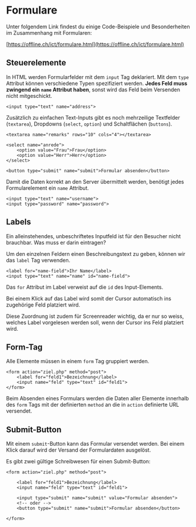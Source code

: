 # Formulare

Unter folgendem Link findest du einige Code-Beispiele und Besonderheiten im Zusammenhang mit Formularen:

[https://offline.ch/ict/formulare.html](https://offline.ch/ict/formulare.html)

## Steuerelemente

In HTML werden Formularfelder mit dem `input` Tag deklariert. Mit dem `type` Attribut können verschiedene Typen spezifiziert werden. **Jedes Feld muss zwingend ein `name` Attribut haben**, sonst wird das Feld beim Versenden nicht mitgeschickt.

```markup
<input type="text" name="address">
```

Zusätzlich zu einfachen Text-Inputs gibt es noch mehrzeilige Textfelder (`textarea`), Dropdowns (`select`, `option`) und Schaltflächen (`buttons`).

```markup
<textarea name="remarks" rows="10" cols="4"></textarea>

<select name="anrede">
    <option value="Frau">Frau</option>
    <option value="Herr">Herr</option>
</select>

<button type="submit" name="submit">Formular absenden</button>
```

Damit die Daten korrekt an den Server übermittelt werden, benötigt jedes Formularelement ein `name` Attribut.

```markup
<input type="text" name="username">
<input type="password" name="password">
```

## Labels

Ein alleinstehendes, unbeschriftetes Inputfeld ist für den Besucher nicht brauchbar. Was muss er darin eintragen?

Um den einzelnen Feldern einen Beschreibungstext zu geben, können wir das `label` Tag verwenden.

```markup
<label for="name-field">Ihr Name</label>
<input type="text" name="name" id="name-field">
```

Das `for` Attribut im Label verweist auf die `id` des Input-Elements.&#x20;

Bei einem Klick auf das Label wird somit der Cursor automatisch ins zugehörige Feld platziert wird.

Diese Zuordnung ist zudem für Screenreader wichtig, da er nur so weiss, welches Label vorgelesen werden soll, wenn der Cursor ins Feld platziert wird.

## Form-Tag

Alle Elemente müssen in einem `form` Tag gruppiert werden.

```markup
<form action="ziel.php" method="post">
    <label for="feld1">Bezeichnung</label>
    <input name="feld" type="text" id="feld1">
</form>
```

Beim Absenden eines Formulars werden die Daten aller Elemente innerhalb des `form` Tags mit der definierten `method` an die in `action` definierte URL versendet.

## Submit-Button

Mit einem `submit`-Button kann das Formular versendet werden. Bei einem Klick darauf wird der Versand der Formulardaten ausgelöst.

Es gibt zwei gültige Schreibwesen für einen Submit-Button:

```markup
<form action="ziel.php" method="post">

    <label for="feld1">Bezeichnung</label>
    <input name="feld" type="text" id="feld1">

    <input type="submit" name="submit" value="Formular absenden">
    <!-- oder -->
    <button type="submit" name="submit">Formular absenden</button>

</form>
```
